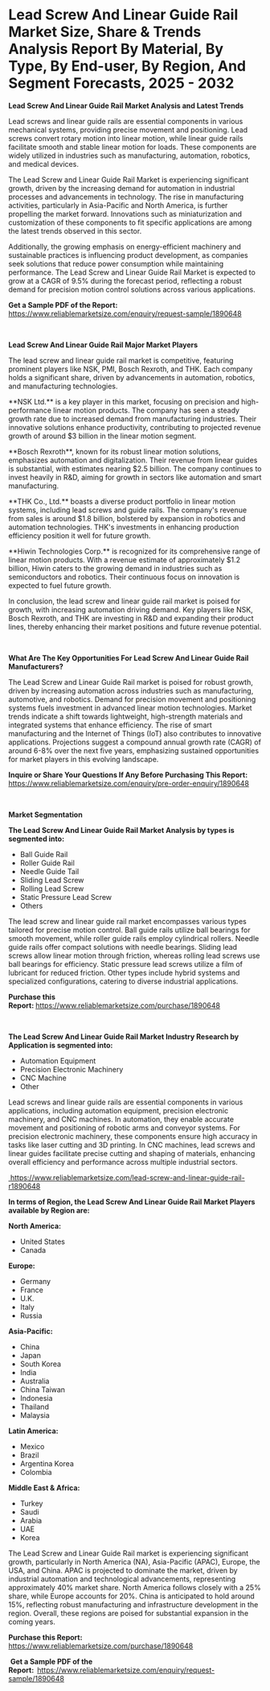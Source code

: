 <p><h1>Lead Screw And Linear Guide Rail Market Size, Share & Trends Analysis Report By Material, By Type, By End-user, By Region, And Segment Forecasts, 2025 - 2032</h1></p><p><strong>Lead Screw And Linear Guide Rail Market Analysis and Latest Trends</strong></p>
<p><p>Lead screws and linear guide rails are essential components in various mechanical systems, providing precise movement and positioning. Lead screws convert rotary motion into linear motion, while linear guide rails facilitate smooth and stable linear motion for loads. These components are widely utilized in industries such as manufacturing, automation, robotics, and medical devices.</p><p>The Lead Screw and Linear Guide Rail Market is experiencing significant growth, driven by the increasing demand for automation in industrial processes and advancements in technology. The rise in manufacturing activities, particularly in Asia-Pacific and North America, is further propelling the market forward. Innovations such as miniaturization and customization of these components to fit specific applications are among the latest trends observed in this sector. </p><p>Additionally, the growing emphasis on energy-efficient machinery and sustainable practices is influencing product development, as companies seek solutions that reduce power consumption while maintaining performance. The Lead Screw and Linear Guide Rail Market is expected to grow at a CAGR of 9.5% during the forecast period, reflecting a robust demand for precision motion control solutions across various applications.</p></p>
<p><strong>Get a Sample PDF of the Report:&nbsp;</strong> <a href="https://www.reliablemarketsize.com/enquiry/request-sample/1890648?utm_campaign=1898&utm_medium=2&utm_source=Github&utm_content=ia&utm_term=12042025&utm_id=lead-screw-and-linear-guide-rail">https://www.reliablemarketsize.com/enquiry/request-sample/1890648</a></p>
<p>&nbsp;</p>
<p><strong>Lead Screw And Linear Guide Rail Major Market Players</strong></p>
<p><p>The lead screw and linear guide rail market is competitive, featuring prominent players like NSK, PMI, Bosch Rexroth, and THK. Each company holds a significant share, driven by advancements in automation, robotics, and manufacturing technologies.</p><p>**NSK Ltd.** is a key player in this market, focusing on precision and high-performance linear motion products. The company has seen a steady growth rate due to increased demand from manufacturing industries. Their innovative solutions enhance productivity, contributing to projected revenue growth of around $3 billion in the linear motion segment.</p><p>**Bosch Rexroth**, known for its robust linear motion solutions, emphasizes automation and digitalization. Their revenue from linear guides is substantial, with estimates nearing $2.5 billion. The company continues to invest heavily in R&D, aiming for growth in sectors like automation and smart manufacturing.</p><p>**THK Co., Ltd.** boasts a diverse product portfolio in linear motion systems, including lead screws and guide rails. The company's revenue from sales is around $1.8 billion, bolstered by expansion in robotics and automation technologies. THK's investments in enhancing production efficiency position it well for future growth.</p><p>**Hiwin Technologies Corp.** is recognized for its comprehensive range of linear motion products. With a revenue estimate of approximately $1.2 billion, Hiwin caters to the growing demand in industries such as semiconductors and robotics. Their continuous focus on innovation is expected to fuel future growth.</p><p>In conclusion, the lead screw and linear guide rail market is poised for growth, with increasing automation driving demand. Key players like NSK, Bosch Rexroth, and THK are investing in R&D and expanding their product lines, thereby enhancing their market positions and future revenue potential.</p></p>
<p>&nbsp;</p>
<p><strong>What Are The Key Opportunities For Lead Screw And Linear Guide Rail Manufacturers?</strong></p>
<p><p>The Lead Screw and Linear Guide Rail market is poised for robust growth, driven by increasing automation across industries such as manufacturing, automotive, and robotics. Demand for precision movement and positioning systems fuels investment in advanced linear motion technologies. Market trends indicate a shift towards lightweight, high-strength materials and integrated systems that enhance efficiency. The rise of smart manufacturing and the Internet of Things (IoT) also contributes to innovative applications. Projections suggest a compound annual growth rate (CAGR) of around 6-8% over the next five years, emphasizing sustained opportunities for market players in this evolving landscape.</p></p>
<p><strong>Inquire or Share Your Questions If Any Before Purchasing This Report:</strong> <a href="https://www.reliablemarketsize.com/enquiry/pre-order-enquiry/1890648?utm_campaign=1898&utm_medium=2&utm_source=Github&utm_content=ia&utm_term=12042025&utm_id=lead-screw-and-linear-guide-rail">https://www.reliablemarketsize.com/enquiry/pre-order-enquiry/1890648</a></p>
<p>&nbsp;</p>
<p><strong>Market Segmentation</strong></p>
<p><strong>The Lead Screw And Linear Guide Rail Market Analysis by types is segmented into:</strong></p>
<p><ul><li>Ball Guide Rail</li><li>Roller Guide Rail</li><li>Needle Guide Tail</li><li>Sliding Lead Screw</li><li>Rolling Lead Screw</li><li>Static Pressure Lead Screw</li><li>Others</li></ul></p>
<p><p>The lead screw and linear guide rail market encompasses various types tailored for precise motion control. Ball guide rails utilize ball bearings for smooth movement, while roller guide rails employ cylindrical rollers. Needle guide rails offer compact solutions with needle bearings. Sliding lead screws allow linear motion through friction, whereas rolling lead screws use ball bearings for efficiency. Static pressure lead screws utilize a film of lubricant for reduced friction. Other types include hybrid systems and specialized configurations, catering to diverse industrial applications.</p></p>
<p><strong>Purchase this Report:&nbsp;</strong><a href="https://www.reliablemarketsize.com/purchase/1890648?utm_campaign=1898&utm_medium=2&utm_source=Github&utm_content=ia&utm_term=12042025&utm_id=lead-screw-and-linear-guide-rail">https://www.reliablemarketsize.com/purchase/1890648</a></p>
<p>&nbsp;</p>
<p><strong>The Lead Screw And Linear Guide Rail Market Industry Research by Application is segmented into:</strong></p>
<p><ul><li>Automation Equipment</li><li>Precision Electronic Machinery</li><li>CNC Machine</li><li>Other</li></ul></p>
<p><p>Lead screws and linear guide rails are essential components in various applications, including automation equipment, precision electronic machinery, and CNC machines. In automation, they enable accurate movement and positioning of robotic arms and conveyor systems. For precision electronic machinery, these components ensure high accuracy in tasks like laser cutting and 3D printing. In CNC machines, lead screws and linear guides facilitate precise cutting and shaping of materials, enhancing overall efficiency and performance across multiple industrial sectors.</p></p>
<p><a href="https://www.reliablemarketsize.com/lead-screw-and-linear-guide-rail-r1890648?utm_campaign=1898&utm_medium=2&utm_source=Github&utm_content=ia&utm_term=12042025&utm_id=lead-screw-and-linear-guide-rail">&nbsp;https://www.reliablemarketsize.com/lead-screw-and-linear-guide-rail-r1890648</a></p>
<p><strong>In terms of Region, the Lead Screw And Linear Guide Rail Market Players available by Region are:</strong></p>
<p>
    <p> <strong> North America: </strong>
        <ul>
            <li>United States</li>
            <li>Canada</li>
        </ul>
        </p> 
    <p> <strong> Europe: </strong>
        <ul>
            <li>Germany</li>
            <li>France</li>
            <li>U.K.</li>
            <li>Italy</li>
            <li>Russia</li>
        </ul>
        </p> 
    <p> <strong> Asia-Pacific: </strong>
        <ul>
            <li>China</li>
            <li>Japan</li>
            <li>South Korea</li>
            <li>India</li>
            <li>Australia</li>
            <li>China Taiwan</li>
            <li>Indonesia</li>
            <li>Thailand</li>
            <li>Malaysia</li>
        </ul>
        </p> 
    <p> <strong> Latin America: </strong>
        <ul>
            <li>Mexico</li>
            <li>Brazil</li>
            <li>Argentina Korea</li>
            <li>Colombia</li>
        </ul>
        </p> 
    <p> <strong> Middle East & Africa: </strong>
        <ul>
            <li>Turkey</li>
            <li>Saudi</li>
            <li>Arabia</li>
            <li>UAE</li>
            <li>Korea</li>
        </ul>
    </p>
    </p>
<p><p>The Lead Screw and Linear Guide Rail market is experiencing significant growth, particularly in North America (NA), Asia-Pacific (APAC), Europe, the USA, and China. APAC is projected to dominate the market, driven by industrial automation and technological advancements, representing approximately 40% market share. North America follows closely with a 25% share, while Europe accounts for 20%. China is anticipated to hold around 15%, reflecting robust manufacturing and infrastructure development in the region. Overall, these regions are poised for substantial expansion in the coming years.</p></p>
<p><strong>Purchase this Report: </strong><a href="https://www.reliablemarketsize.com/purchase/1890648?utm_campaign=1898&utm_medium=2&utm_source=Github&utm_content=ia&utm_term=12042025&utm_id=lead-screw-and-linear-guide-rail">https://www.reliablemarketsize.com/purchase/1890648</a></p>
<p>&nbsp;<strong>Get a Sample PDF of the Report:&nbsp;&nbsp;</strong><a href="https://www.reliablemarketsize.com/enquiry/request-sample/1890648?utm_campaign=1898&utm_medium=2&utm_source=Github&utm_content=ia&utm_term=12042025&utm_id=lead-screw-and-linear-guide-rail">https://www.reliablemarketsize.com/enquiry/request-sample/1890648</a></p>
<p><strong></strong></p>
<p><p></p><p></p><p></p></p>